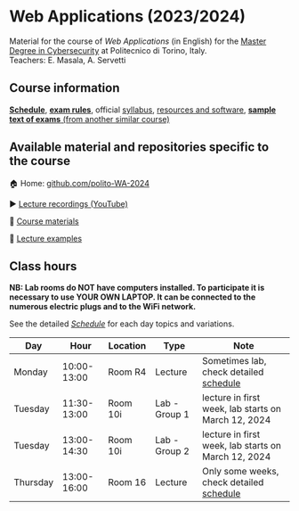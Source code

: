 # Web Applications (2023/2024)

Material for the course of _Web Applications_ (in English) for the [Master Degree in Cybersecurity](https://www.polito.it/en/education/master-s-degree-programmes/cybersecurity) at Politecnico di Torino, Italy.  
Teachers: E. Masala, A. Servetti

## Course information

[**Schedule**](/profile/SCHEDULE.md), [**exam rules**](/profile/EXAM.md), official [syllabus](https://didattica.polito.it/pls/portal30/gap.pkg_guide.viewGap?p_cod_ins=01GYOUW&p_a_acc=2024&p_header=S&p_lang=EN&multi=N), [resources and software](/profile/RESOURCES.md), [**sample text of exams** (from another similar course)](https://elite.polito.it/teaching/past-courses/2023-01txy-wa1-iz/exam)

## Available material and repositories specific to the course

:house: Home: [github.com/polito-WA-2024](https://github.com/polito-WA-2024)

:arrow_forward: [Lecture recordings (YouTube)](https://www.youtube.com/playlist?list=PLuZyhAOPm9pO_bXADlRo_2m1JNohIW7qA)

:blue_book: [Course materials](https://github.com/polito-WA-2024/materials)

:beginner: [Lecture examples](https://github.com/polito-WA-2024/aw-weeks)

## Class hours

**NB: Lab rooms do NOT have computers installed. To participate it is necessary to use YOUR OWN LAPTOP. It can be connected to the numerous electric plugs and to the WiFi network.**

See the detailed [_Schedule_](/profile/SCHEDULE.md) for each day topics and variations.

| Day      | Hour        | Location | Type          | Note                                                             |
|----------|-------------|----------|---------------|------------------------------------------------------------------|
| Monday   | 10:00-13:00 | Room R4  | Lecture       | Sometimes lab, check detailed [schedule](/profile/SCHEDULE.md)   |
| Tuesday  | 11:30-13:00 | Room 10i | Lab - Group 1 | lecture in first week, lab starts on March 12, 2024              |
| Tuesday  | 13:00-14:30 | Room 10i | Lab - Group 2 | lecture in first week, lab starts on March 12, 2024              |
| Thursday | 13:00-16:00 | Room 16  | Lecture       | Only some weeks, check detailed [schedule](/profile/SCHEDULE.md) |
